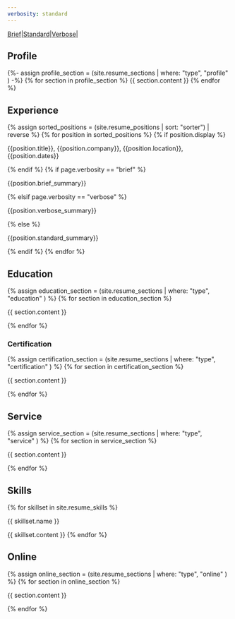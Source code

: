 ```yaml
---
verbosity: standard
---
```

[Brief](resume_brief.md)|[Standard](resume.md)|[Verbose](resume_verbose.md)|

## Profile

{%- assign profile_section = (site.resume_sections | where: "type", "profile" ) -%}
{% for section in profile_section %}
{{ section.content }}
{% endfor %}

## Experience

{% assign sorted_positions = (site.resume_positions | sort: "sorter") | reverse %}
{% for position in sorted_positions %}
  {% if position.display %}
<p>{{position.title}}, {{position.company}}, {{position.location}}, {{position.dates}}</p>
  {% endif %}
  {% if page.verbosity == "brief" %}
<p>{{position.brief_summary}}</p>
  {% elsif page.verbosity == "verbose" %}
<p>{{position.verbose_summary}}</p>
  {% else %}
<p>{{position.standard_summary}}</p>
  {% endif %}
{% endfor %}

## Education

{% assign education_section = (site.resume_sections | where: "type", "education" ) %}
{% for section in education_section %}
<p>{{ section.content }}</p>
{% endfor %}

### Certification

{% assign certification_section = (site.resume_sections | where: "type", "certification" ) %}
{% for section in certification_section %}
<p>{{ section.content }}</p>
{% endfor %}

## Service

{% assign service_section = (site.resume_sections | where: "type", "service" ) %}
{% for section in service_section %}
<p>{{ section.content }}</p>
{% endfor %}

## Skills

{% for skillset in site.resume_skills %}
<p>{{ skillset.name }}</p>
<p>{{ skillset.content }}
{% endfor %}

## Online

{% assign online_section = (site.resume_sections | where: "type", "online" ) %}
{% for section in online_section %}
<p>{{ section.content }}</p>
{% endfor %}

